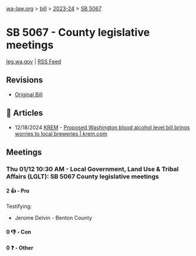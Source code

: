 [wa-law.org](/) > [bill](/bill/) > [2023-24](/bill/2023-24/) > [SB 5067](/bill/2023-24/sb/5067/)

# SB 5067 - County legislative meetings
[leg.wa.gov](https://app.leg.wa.gov/billsummary?BillNumber=5067&Year=2023&Initiative=false) | [RSS Feed](./rss.xml)

## Revisions
* [Original Bill](1/)

## 📰 Articles
* 12/18/2024 [KREM](/org/krem/) - [Proposed Washington blood alcohol level bill brings worries to local breweries | krem.com](https://www.krem.com/article/life/food/washington-state-bill-lowering-bac-level-senator-john-lovick-washington-state-legislature/293-d75c86b2-035e-44a3-bbdc-cadcbbae51bb#:~:text=Senate%20Bill%205067)

## Meetings
### Thu 01/12 10:30 AM - Local Government, Land Use & Tribal Affairs (LGLT): SB 5067 County legislative meetings
#### 2 👍 - Pro
Testifying:
* Jerome Delvin - Benton County

#### 0 👎 - Con

#### 0 ❓ - Other

